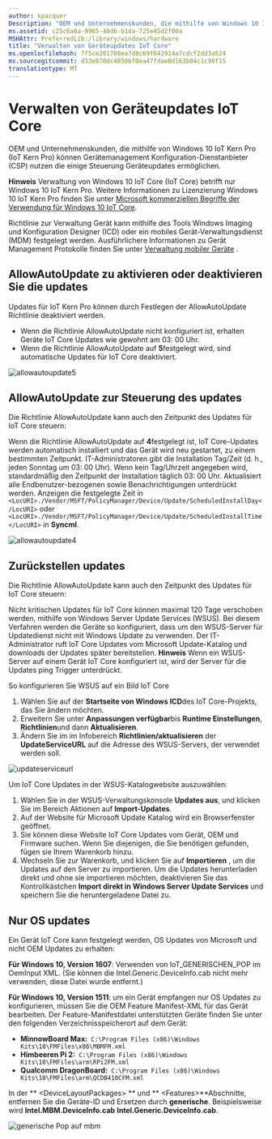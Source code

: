 ```yaml
---
author: kpacquer
Description: "OEM und Unternehmenskunden, die mithilfe von Windows 10 IoT Kern Pro (IoT Kern Pro) können Gerätemanagement Konfiguration-Dienstanbieter (CSP) nutzen die einige Steuerung Geräteupdates ermöglichen."
ms.assetid: c25c6a6a-9965-40d6-b1da-725e45d2f00a
MSHAttr: PreferredLib:/library/windows/hardware
title: "Verwalten von Geräteupdates IoT Core"
ms.openlocfilehash: 7f5ce201788ea7d8c69f042914a7cdcf2dd3a524
ms.sourcegitcommit: d33e870dc4850bf0ea47fdae0d163b04c1c90f15
translationtype: MT
---
```

# <a name="manage-iot-core-device-updates"></a>Verwalten von Geräteupdates IoT Core


OEM und Unternehmenskunden, die mithilfe von Windows 10 IoT Kern Pro (IoT Kern Pro) können Gerätemanagement Konfiguration-Dienstanbieter (CSP) nutzen die einige Steuerung Geräteupdates ermöglichen.

**Hinweis**  Verwaltung von Windows 10 IoT Core (IoT Core) betrifft nur Windows 10 IoT Kern Pro. Weitere Informationen zu Lizenzierung Windows 10 IoT Kern Pro finden Sie unter [Microsoft kommerziellen Begriffe der Verwendung für Windows 10 IoT Core](http://go.microsoft.com/fwlink/?LinkID=614849).

 

Richtlinie zur Verwaltung Gerät kann mithilfe des Tools Windows Imaging und Konfiguration Designer (ICD) oder ein mobiles Gerät-Verwaltungsdienst (MDM) festgelegt werden. Ausführlichere Informationen zu Gerät Management Protokolle finden Sie unter [Verwaltung mobiler Geräte](https://msdn.microsoft.com/windows/hardware/dn914769.aspx ) .

## <a name="span-idallowautoupdatetoturnupdatesonoroffspanspan-idallowautoupdatetoturnupdatesonoroffspanspan-idallowautoupdatetoturnupdatesonoroffspanallowautoupdate-to-turn-updates-on-or-off"></a><span id="AllowAutoUpdate_to_turn_updates_on_or_off"></span><span id="allowautoupdate_to_turn_updates_on_or_off"></span><span id="ALLOWAUTOUPDATE_TO_TURN_UPDATES_ON_OR_OFF"></span>AllowAutoUpdate zu aktivieren oder deaktivieren Sie die updates


Updates für IoT Kern Pro können durch Festlegen der AllowAutoUpdate Richtlinie deaktiviert werden.

-   Wenn die Richtlinie AllowAutoUpdate nicht konfiguriert ist, erhalten Geräte IoT Core Updates wie gewohnt am 03: 00 Uhr.
-   Wenn die Richtlinie AllowAutoUpdate auf **5**festgelegt wird, sind automatische Updates für IoT Core deaktiviert.

![allowautoupdate5](images/policy1.png)

## <a name="span-idallowautoupdatetocontrolupdatesspanspan-idallowautoupdatetocontrolupdatesspanspan-idallowautoupdatetocontrolupdatesspanallowautoupdate-to-control-updates"></a><span id="AllowAutoUpdate_to_control_updates"></span><span id="allowautoupdate_to_control_updates"></span><span id="ALLOWAUTOUPDATE_TO_CONTROL_UPDATES"></span>AllowAutoUpdate zur Steuerung des updates


Die Richtlinie AllowAutoUpdate kann auch den Zeitpunkt des Updates für IoT Core steuern:

Wenn die Richtlinie AllowAutoUpdate auf **4**festgelegt ist, IoT Core-Updates werden automatisch installiert und das Gerät wird neu gestartet, zu einem bestimmten Zeitpunkt. IT-Administratoren gibt die Installation Tag/Zeit (d. h., jeden Sonntag um 03: 00 Uhr). Wenn kein Tag/Uhrzeit angegeben wird, standardmäßig den Zeitpunkt der Installation täglich 03: 00 Uhr. Aktualisiert alle Endbenutzer-bezogenen sowie Benachrichtigungen unterdrückt werden.
Anzeigen die festgelegte Zeit in ` <LocURI>./Vendor/MSFT/PolicyManager/Device/Update/ScheduledInstallDay</LocURI>` oder ` <LocURI>./Vendor/MSFT/PolicyManager/Device/Update/ScheduledInstallTime</LocURI>` in **Syncml**.

![allowautoupdate4](images/policy2.png)

## <a name="span-iddeferringupdatesspanspan-iddeferringupdatesspanspan-iddeferringupdatesspandeferring-updates"></a><span id="Deferring_updates"></span><span id="deferring_updates"></span><span id="DEFERRING_UPDATES"></span>Zurückstellen updates


Die Richtlinie AllowAutoUpdate kann auch den Zeitpunkt des Updates für IoT Core steuern:

Nicht kritischen Updates für IoT Core können maximal 120 Tage verschoben werden, mithilfe von Windows Server Update Services (WSUS). Bei diesem Verfahren werden die Geräte so konfiguriert, dass um den WSUS-Server für Updatedienst nicht mit Windows Update zu verwenden. Der IT-Administrator ruft IoT Core Updates vom Microsoft Update-Katalog und downloads der Updates später bereitstellen.
**Hinweis**  Wenn ein WSUS-Server auf einem Gerät IoT Core konfiguriert ist, wird der Server für die Updates ping Trigger unterdrückt.

 

So konfigurieren Sie WSUS auf ein Bild IoT Core

1.  Wählen Sie auf der **Startseite von Windows ICD**des IoT Core-Projekts, das Sie ändern möchten.
2.  Erweitern Sie unter **Anpassungen verfügbar**bis **Runtime Einstellungen**, **Richtlinien**und dann **Aktualisieren**.
3.  Ändern Sie im im Infobereich **Richtlinien/aktualisieren** der **UpdateServiceURL** auf die Adresse des WSUS-Servers, der verwendet werden soll.

![updateserviceurl](images/updateurl.png)

Um IoT Core Updates in der WSUS-Katalogwebsite auszuwählen:

1.  Wählen Sie in der WSUS-Verwaltungskonsole **Updates aus**, und klicken Sie im Bereich Aktionen auf **Import-Updates**.
2.  Auf der Website für Microsoft Update Katalog wird ein Browserfenster geöffnet.
3.  Sie können diese Website IoT Core Updates vom Gerät, OEM und Firmware suchen. Wenn Sie diejenigen, die Sie benötigen gefunden, fügen sie Ihrem Warenkorb hinzu.
4.  Wechseln Sie zur Warenkorb, und klicken Sie auf **Importieren** , um die Updates auf den Server zu importieren. Um die Updates herunterladen direkt und ohne sie importieren möchten, deaktivieren Sie das Kontrollkästchen **Import direkt in Windows Server Update Services** und speichern Sie die heruntergeladene Datei zu.

## <a name="span-idosupdatesonlyspanspan-idosupdatesonlyspanspan-idosupdatesonlyspanos-updates-only"></a><span id="OS_updates_only"></span><span id="os_updates_only"></span><span id="OS_UPDATES_ONLY"></span>Nur OS updates

Ein Gerät IoT Core kann festgelegt werden, OS Updates von Microsoft und nicht OEM Updates zu erhalten:

**Für Windows 10, Version 1607**: Verwenden von IoT\_GENERISCHEN\_POP im OemInput XML. (Sie können die Intel.Generic.DeviceInfo.cab nicht mehr verwenden, diese Datei wurde entfernt.)

**Für Windows 10, Version 1511**: um ein Gerät empfangen nur OS Updates zu konfigurieren, müssen Sie die OEM Feature Manifest-XML für das Gerät bearbeiten. Der Feature-Manifestdatei unterstützten Geräte finden Sie unter den folgenden Verzeichnisspeicherort auf dem Gerät:

-   **MinnowBoard Max:**` C:\Program Files (x86)\Windows Kits\10\FMFiles\x86\MBMFM.xml`
-   **Himbeeren Pi 2:**` C:\Program Files (x86)\Windows Kits\10\FMFiles\arm\RPi2FM.xml`
-   **Qualcomm DragonBoard:**` C:\Program Files (x86)\Windows Kits\10\FMFiles\arm\QCDB410CFM.xml`

In der ** &lt;DeviceLayoutPackages&gt; ** und ** &lt;Features&gt;**Abschnitte, entfernen Sie die Geräte-ID und Ersetzen durch **generische**. Beispielsweise wird **Intel.MBM.DeviceInfo.cab** **Intel.Generic.DeviceInfo.cab**.

![generische Pop auf mbm](images/genericpop.png)

 

 






